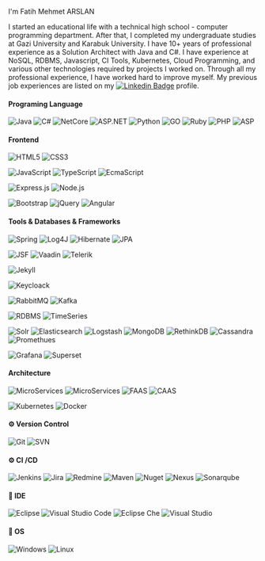 I'm Fatih Mehmet ARSLAN

I started an educational life with a technical high school - computer programming department. After that, I completed my undergraduate studies at Gazi University and Karabuk University. I have 10+ years of professional experience as a Solution Architect with Java and C#. I have experience at NoSQL, RDBMS, Javascript, CI Tools, Kubernetes, Cloud Programming, and various other technologies required by projects I worked on. Through all my professional experience, I have worked hard to improve myself. My previous job experiences are listed on my [![Linkedin Badge](https://img.shields.io/badge/-LinkedIn-blue?style=flat-square&logo=Linkedin&logoColor=white)](https://www.linkedin.com/in/fmarslan/) profile.

#### Programing Language
![Java](https://img.shields.io/badge/-Java-brightgreen)
![C#](https://img.shields.io/badge/-CSharp-brightgreen)
![NetCore](https://img.shields.io/badge/-.Net%20Core-brightgreen)
![ASP.NET](https://img.shields.io/badge/-ASP.NET-brightgreen)
![Python](https://img.shields.io/badge/-Python-yellow)
![GO](https://img.shields.io/badge/-Go-grey)
![Ruby](https://img.shields.io/badge/-Ruby-grey)
![PHP](https://img.shields.io/badge/-PHP-grey)
![ASP](https://img.shields.io/badge/-ASP-grey)



#### Frontend
![HTML5](https://img.shields.io/badge/-HTML5-brightgreen)
![CSS3](https://img.shields.io/badge/-CSS3-brightgreen)
>
![JavaScript](https://img.shields.io/badge/-JavaScript-brightgreen)
![TypeScript](https://img.shields.io/badge/-TypeScript-brightgreen)
![EcmaScript](https://img.shields.io/badge/Ecmascript-green)

>
![Express.js](https://img.shields.io/badge/-Express%20Js-green)
![Node.js](https://img.shields.io/badge/-Node%20Js-green)

>
![Bootstrap](https://img.shields.io/badge/-Bootstrap-brightgreen) 
![jQuery](https://img.shields.io/badge/-jQuery-brightgreen) 
![Angular](https://img.shields.io/badge/-Angular-grey)

#### Tools & Databases & Frameworks

![Spring](http://img.shields.io/badge/-Spring-brightgreen)
![Log4J](http://img.shields.io/badge/-Log4J-brightgreen)
![Hibernate](http://img.shields.io/badge/-Hibernate-brightgreen)
![JPA](http://img.shields.io/badge/-JPA-brightgreen)
>
![JSF](http://img.shields.io/badge/-JSF-brightgreen)
![Vaadin](http://img.shields.io/badge/-Vaadin-yellow)
![Telerik](http://img.shields.io/badge/-Telerik-grey)
>
![Jekyll](http://img.shields.io/badge/-Jekyll-brightgreen)
>
![Keycloack](https://img.shields.io/badge/-Keycloack-green)
>
![RabbitMQ](https://img.shields.io/badge/-RabbitMQ-green)
![Kafka](https://img.shields.io/badge/-Kafka-grey)
>
![RDBMS](https://img.shields.io/badge/-RDBMS-brightgreen)
![TimeSeries](https://img.shields.io/badge/-Timeseries-brightgreen)
>
![Solr](https://img.shields.io/badge/-Solr-green)
![Elasticsearch](https://img.shields.io/badge/-Elasticsearch-green)
![Logstash](https://img.shields.io/badge/-Logstash-green)
![MongoDB](https://img.shields.io/badge/-MongoDB-yellow)
![RethinkDB](https://img.shields.io/badge/-RethinkDB-grey)
![Cassandra](https://img.shields.io/badge/-Cassandra-grey)
![Promethues](https://img.shields.io/badge/-Prometheus-grey)
>
![Grafana](https://img.shields.io/badge/-Grafana-green)
![Superset](https://img.shields.io/badge/-Superset-green)

#### Architecture

![MicroServices](https://img.shields.io/badge/-Cloud%20Applications-brightgreen)
![MicroServices](https://img.shields.io/badge/-MicroService-brightgreen)
![FAAS](https://img.shields.io/badge/-FAAS-green)
![CAAS](https://img.shields.io/badge/-CAAS-green)
>
![Kubernetes](https://img.shields.io/badge/-Kubernetes-yellow)
![Docker](https://img.shields.io/badge/-Docker-yellow)



#### ⚙️ Version Control

![Git](https://img.shields.io/badge/-Git-brightgreen)
![SVN](https://img.shields.io/badge/-SVN-brightgreen)

#### ⚙️ CI /CD
![Jenkins](https://img.shields.io/badge/Jenkins-brightgreen)
![Jira](https://img.shields.io/badge/JIRA-brightgreen)
![Redmine](https://img.shields.io/badge/-Redmine-brightgreen)
![Maven](https://img.shields.io/badge/-Maven-brightgreen)
![Nuget](https://img.shields.io/badge/-Nuget-green)
![Nexus](https://img.shields.io/badge/-Nexus-green)
![Sonarqube](https://img.shields.io/badge/-SonarQube-grey)


#### 🔧 IDE
![Eclipse](https://img.shields.io/badge/-Eclipse-brightgreen)
![Visual Studio Code](https://img.shields.io/badge/-Visual%20Studio%20Code-brightgreen)
![Eclipse Che](http://img.shields.io/badge/-Eclpise%20Che-green)
![Visual Studio](https://img.shields.io/badge/-Visual%20Studio-green)


#### 🔧 OS
![Windows](http://img.shields.io/badge/-Windows-green)
![Linux](http://img.shields.io/badge/-Linux-green)




